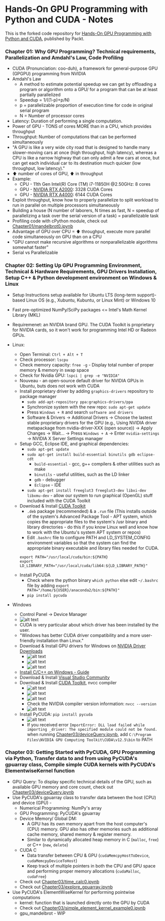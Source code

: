 # Hands-On GPU Programming with Python and CUDA - Notes
<a href="https://www.packtpub.com/application-development/hands-gpu-programming-python-and-cuda?utm_source=github&utm_medium=repository&utm_campaign=9781788993913 "></a>

This is the forked code repository for [Hands-On GPU Programming with Python and CUDA](https://www.packtpub.com/application-development/hands-gpu-programming-python-and-cuda?utm_source=github&utm_medium=repository&utm_campaign=9781788993913 ), published by Packt.

### Chapter 01: Why GPU Programming? Technical requirements, Parallelization and Amdahl's Law, Code Profiling
-  CUDA (Pronunciation: coo-duh), a framework for general-purpose GPU (GPGPU) programming from NVIDIA
- Amdahl's Law
    - A method to estimate potential speedup we can get by offloading a program or algorithm onto a GPU/ for a program that can be at least partially parallelized
    - Speedup = 1/((1-p)+p/N)
    - p = parallelizable proportion of execution time for code in original serial program
    - N = Number of processor cores
- Latency: Duration of performing a single computation.
- Power of GPU - TONS of cores MORE than in a CPU, which provides throughput
- Throughput: Number of computations that can be performed simultaneously
- "A GPU is like a very wide city road that is designed to handle many slower-moving cars at once (high throughput, high latency), whereas a CPU is like a narrow highway that can only admit a few cars at once, but can get each individual car to its destination much quicker (low throughput, low latency)."
- ⬆ number of cores of GPU, ⬆ in throughput
- Example: 
    - CPU - 11th Gen Intel(R) Core (TM) i7-11850H @2.50GHz: 8 cores
    - GPU - [NVIDIA RTX A2000](https://www.nvidia.com/content/dam/en-zz/Solutions/design-visualization/rtx-a2000/nvidia-rtx-a2000-datasheet.pdf): 3328 CUDA Cores
    - GPU - [NVIDIA RTX A4000](https://www.nvidia.com/content/dam/en-zz/Solutions/gtcs21/rtx-a4000/nvidia-rtx-a4000-datasheet.pdf): 6144 CUDA Cores
- Exploit throughput, know how to properly parallelize to split workload to run in parallel on multiple processors simultaneously
- Building a house (N number of laborers, N times as fast, N =  speedup of parallelizing a task over the serial version of a task) = parallelizable task
- Profiling code with cPython module, check out [Chapter01/mandelbrot0.ipynb](Chapter01/mandelbrot0.ipynb)
- Advantage of GPU over CPU = ⬆ throughput, execute more parallel code simultaneously on GPU than on a CPU
- "GPU cannot make recursive algorithms or nonparallelizable algorithms somewhat faster"
- Serial vs Parallelizable

### Chapter 02: Setting Up GPU Programming Environment, Technical & Hardware Requirements, GPU Drivers Installation, Setup C++ & Python development environment on Windows & Linux
- Setup Instructions setup available for Ubuntu LTS (long-term support)-based Linux OS (e.g.,  Xubuntu, Kubuntu, or Linux Mint) or Windows 10
- Fast pre-optimized NumPy/SciPy packages <= Intel's Math Kernel Library (MKL)
- Requiremenet: an NVIDIA brand GPU. The CUDA Toolkit is proprietary for NVIDIA cards, so it won't work for programming Intel HD or Radeon GPUs.
- Linux:
    - Open Terminal: `Ctrl + Alt + T`
    - Check processor: `lscpu`
    - Check memory capacity: `free -g` - Display total number of proper memory & memory in swap space
    - Check for Nvidia GPU: `lspci | grep -e "NVIDIA"`
    - Nouveau - an open-source default driver for NVIDIA GPUs in Ubuntu, buts does not work with CUDA
    - Install proprietary driver by adding `graphics-drivers` repository to package manager
        - `sudo add-apt-repository ppa:graphics-drivers/ppa`
        - Synchronize system with the new repo: `sudo apt-get update`
        - Press `Windows + R` and search `software and drivers`
        - Software & Drivers -> Additional Drivers -> Choose the lastest stable proprietary drivers for the GPU (e.g., Using NVIDIA driver metapackage from nvidia-driver-XXX (open source)) -> Apply Changes -> Wait... -> Press `Windows + A` -> Enter `nvidia-settings` -> NVIDIA X Server Settings manager
    - Setup GCC, Eclipse IDE, and graphical dependencies: 
        - `sudo apt-get update`
        - `sudo apt-get install build-essential binutils gdb eclipse-cdt`
            - `build-essential` - gcc, g++ compilers & other utilities such as make
            - `binutils` - useful utilities, such as the LD linker
            - `gdb` - debugger
            - `Eclipse` - IDE
        - `sudo apt-get install freeglut3 freeglut3-dev libxi-dev libxmu-dev` - allow our system to run graphical (OpenGL) stuff included with the CUDA Toolkit
    - Download & Install [CUDA Toolkit](https://developer.nvidia.com/cuda-downloads)
        - `.deb` package (recommended) & a `.run` file (This installs outside of the system's Advanced Package Tool - APT system, which copies the appropriate files to the system's /usr binary and library directories - do this if you know Linux well and know how to work with the Ubuntu's system APT system or repos)
        - Edit `.bashrc` file to configure PATH and LD_SYSTEM_CONFIG environment variables so that the system can find the appropriate binary executable and library files needed for CUDA.
        ```
        export PATH="/usr/local/cuda/bin:${PATH}
        export LD_LIBRARY_PATH="/usr/local/cuda/lib64:${LD_LIBRARY_PATH}"
        ```
    - Install PyCUDA
        - Check where the python binary `which python` else edit `~/.bashrc` file by adding `export PATH="/home/${USER}/anaconda2/bin:${PATH}"`
        - `pip install pycuda`

- Windows
    - Control Panel -> Device Manager
    - ![alt text](image-1.png)
    - CUDA is very particular about which driver has been installed by the user.
    - "Windows has better CUDA driver compatibility and a more user-friendly installation than Linux."
    - Download & Install GPU drivers for Windows on [NVIDIA Driver Downloads](https://www.nvidia.com/download/index.aspx?lang=en-us)
        - ![alt text](image-2.png)
        - ![alt text](image-3.png)
        - ![alt text](image.png)
    - [Install C/C++ on Windows - Guide](https://medium.com/@farid.rahimoff/installing-c-compiler-for-windows-10-and-11-step-by-st-51e760443b02)
    - Download & Install [Visual Studio Community](https://visualstudio.microsoft.com/downloads/)
    - Download & Install [CUDA Toolkit](https://developer.nvidia.com/cuda-downloads), nvcc compiler
        - ![alt text](image-4.png)
        - ![alt text](image-5.png)
        - ![alt text](image-6.png)
        - Check the NVIDIA compiler version information: `nvcc --version`
        - ![alt text](image-9.png)
    - Install PyCUDA: `pip install pycuda`
        - ![alt text](image-8.png)
        - If you received error `ImportError: DLL load failed while importing _driver: The specified module could not be found.` when running [Chapter03/deviceQuery.ipynb](Chapter03/deviceQuery.ipynb), add `C:\Program Files\NVIDIA GPU Computing Toolkit\CUDA\v12.5\bin` to PATH

### Chapter 03: Getting Started with PyCUDA, GPU Programming via Python, Transfer data to and from using PyCUDA's gpuarray class, Compile simple CUDA kernels with PyCUDA's ElementwiseKernel function
- GPU Query: To display specific technical details of the GPU, such as available GPU memory and core count, check out [Chapter03/deviceQuery.ipynb](Chapter03/deviceQuery.ipynb)
- Use PyCUDA's gpuarray class to transfer data between the host (CPU) and device (GPU) -
    - Numerical Programming: NumPy's array
    - GPU Programming: PyCUDA's gpuarray
    - Device Memory/ Global DM: 
        - A GPU has its own memory apart from the host computer's (CPU) memory. GPU also has other memories such as additional cache memory, shared memory & register memory.
        - Similar to dynamically allocated heap memory in C (`malloc`, `free`) or C++ (`new`, `delete`)
    - CUDA C
        - Data transfer between  CPU & GPU (`cudaMemcpyHostToDevice`, `cudaMemcpyDeviceToHost`)
        - Keep track of multiple pointers in both the CPU and GPU space and performing proper memory allocations (`cudaMalloc`, `cudaFree`) 
    - Check out [Chapter03/time_calc0.ipynb](Chapter03/time_calc0.ipynb)
    - Check out [Chapter03/explore_gpuarray.ipynb](Chapter03/explore_gpuarray.ipynb)
- Use PyCUDA's ElementWiseKernel for performing pointwise computations
    - kernel: function that is launched directly onto the GPU by CUDA
    - Check out [Chapter03/simple_element_kernel_example0.ipynb](Chapter03/simple_element_kernel_example0.ipynb)
    - gpu_mandelbrot - WIP

